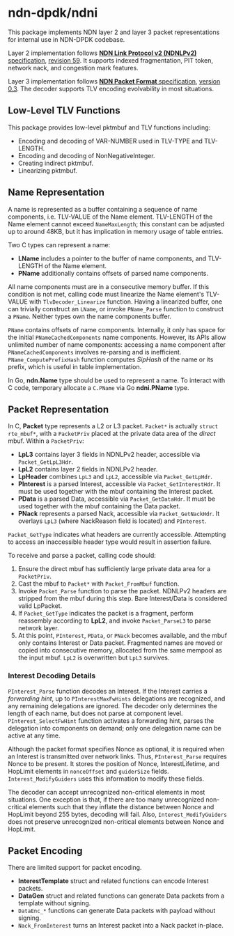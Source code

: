 # ndn-dpdk/ndni

This package implements NDN layer 2 and layer 3 packet representations for internal use in NDN-DPDK codebase.

Layer 2 implementation follows [**NDN Link Protocol v2 (NDNLPv2)** specification](https://redmine.named-data.net/projects/nfd/wiki/NDNLPv2), [revision 59](https://redmine.named-data.net/projects/nfd/wiki/NDNLPv2/59).
It supports indexed fragmentation, PIT token, network nack, and congestion mark features.

Layer 3 implementation follows [**NDN Packet Format** specification](https://docs.named-data.net/NDN-packet-spec/0.3/), [version 0.3](https://github.com/named-data/NDN-packet-spec/tree/ac25eabf035dd87dc6a27076b004cc8009c01d8a).
The decoder supports TLV encoding evolvability in most situations.

## Low-Level TLV Functions

This package provides low-level pktmbuf and TLV functions including:

* Encoding and decoding of VAR-NUMBER used in TLV-TYPE and TLV-LENGTH.
* Encoding and decoding of NonNegativeInteger.
* Creating indirect pktmbuf.
* Linearizing pktmbuf.

## Name Representation

A name is represented as a buffer containing a sequence of name components, i.e. TLV-VALUE of the Name element.
TLV-LENGTH of the Name element cannot exceed `NameMaxLength`; this constant can be adjusted up to around 48KB, but it has implication in memory usage of table entries.

Two C types can represent a name:

* **LName** includes a pointer to the buffer of name components, and TLV-LENGTH of the Name element.
* **PName** additionally contains offsets of parsed name components.

All name components must are in a consecutive memory buffer.
If this condition is not met, calling code must linearize the Name element's TLV-VALUE with `TlvDecoder_Linearize` function.
Having a linearized buffer, one can trivially construct an `LName`, or invoke `PName_Parse` function to construct a `PName`.
Neither types own the name components buffer.

`PName` contains offsets of name components.
Internally, it only has space for the initial `PNameCachedComponents` name components.
However, its APIs allow unlimited number of name components: accessing a name component after `PNameCachedComponents` involves re-parsing and is inefficient.
`PName_ComputePrefixHash` function computes *SipHash* of the name or its prefix, which is useful in table implementation.

In Go, **ndn.Name** type should be used to represent a name.
To interact with C code, temporary allocate a `C.PName` via Go **ndni.PName** type.

## Packet Representation

In C, **Packet** type represents a L2 or L3 packet. `Packet*` is actually `struct rte_mbuf*`, with a `PacketPriv` placed at the private data area of the *direct* mbuf.
Within a `PacketPriv`:

* **LpL3** contains layer 3 fields in NDNLPv2 header, accessible via `Packet_GetLpL3Hdr`.
* **LpL2** contains layer 2 fields in NDNLPv2 header.
* **LpHeader** combines `LpL3` and `LpL2`, accessible via `Packet_GetLpHdr`.
* **PInterest** is a parsed Interest, accessible via `Packet_GetInterestHdr`.
  It must be used together with the mbuf containing the Interest packet.
* **PData** is a parsed Data, accessible via `Packet_GetDataHdr`.
  It must be used together with the mbuf containing the Data packet.
* **PNack** represents a parsed Nack, accessible via `Packet_GetNackHdr`.
  It overlays `LpL3` (where NackReason field is located) and `PInterest`.

`Packet_GetType` indicates what headers are currently accessible.
Attempting to access an inaccessible header type would result in assertion failure.

To receive and parse a packet, calling code should:

1. Ensure the direct mbuf has sufficiently large private data area for a `PacketPriv`.
2. Cast the mbuf to `Packet*` with `Packet_FromMbuf` function.
3. Invoke `Packet_Parse` function to parse the packet.
   NDNLPv2 headers are stripped from the mbuf during this step.
   Bare Interest/Data is considered valid LpPacket.
4. If `Packet_GetType` indicates the packet is a fragment, perform reassembly according to **LpL2**, and invoke `Packet_ParseL3` to parse network layer.
5. At this point, `PInterest`, `PData`, or `PNack` becomes available, and the mbuf only contains Interest or Data packet.
   Fragmented names are moved or copied into consecutive memory, allocated from the same mempool as the input mbuf.
   `LpL2` is overwritten but `LpL3` survives.

### Interest Decoding Details

`PInterest_Parse` function decodes an Interest.
If the Interest carries a *forwarding hint*, up to `PInterestMaxFwHints` delegations are recognized, and any remaining delegations are ignored.
The decoder only determines the length of each name, but does not parse at component level.
`PInterest_SelectFwHint` function activates a forwarding hint, parses the delegation into components on demand; only one delegation name can be active at any time.

Although the packet format specifies Nonce as optional, it is required when an Interest is transmitted over network links.
Thus, `PInterest_Parse` requires Nonce to be present.
It stores the position of Nonce, InterestLifetime, and HopLimit elements in `nonceOffset` and `guiderSize` fields.
`Interest_ModifyGuiders` uses this information to modify these fields.

The decoder can accept unrecognized non-critical elements in most situations.
One exception is that, if there are too many unrecognized non-critical elements such that they inflate the distance between Nonce and HopLimit beyond 255 bytes, decoding will fail.
Also, `Interest_ModifyGuiders` does not preserve unrecognized non-critical elements between Nonce and HopLimit.

## Packet Encoding

There are limited support for packet encoding.

* **InterestTemplate** struct and related functions can encode Interest packets.
* **DataGen** struct and related functions can generate Data packets from a template without signing.
* `DataEnc_*` functions can generate Data packets with payload without signing.
* `Nack_FromInterest` turns an Interest packet into a Nack packet in-place.
